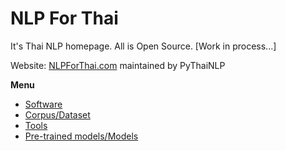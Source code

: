 # NLP For Thai

It's Thai NLP homepage. All is Open Source. [Work in process...]

Website: [NLPForThai.com](https://nlpforthai.com) maintained by PyThaiNLP

**Menu**

- [Software](./software)
- [Corpus/Dataset](./corpus)
- [Tools](./tools)
- [Pre-trained models/Models](./pretrained)